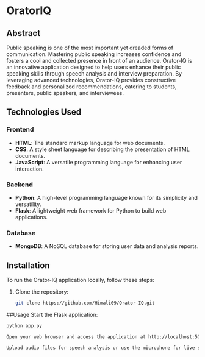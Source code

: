 # OratorIQ
## Abstract
Public speaking is one of the most important yet dreaded forms of communication. Mastering public speaking increases confidence and fosters a cool and collected presence in front of an audience. Orator-IQ is an innovative application designed to help users enhance their public speaking skills through speech analysis and interview preparation. By leveraging advanced technologies, Orator-IQ provides constructive feedback and personalized recommendations, catering to students, presenters, public speakers, and interviewees.

## Technologies Used
### Frontend
- **HTML**: The standard markup language for web documents.
- **CSS**: A style sheet language for describing the presentation of HTML documents.
- **JavaScript**: A versatile programming language for enhancing user interaction.

### Backend
- **Python**: A high-level programming language known for its simplicity and versatility.
- **Flask**: A lightweight web framework for Python to build web applications.

### Database
- **MongoDB**: A NoSQL database for storing user data and analysis reports.

## Installation
To run the Orator-IQ application locally, follow these steps:

1. Clone the repository:
   ```bash
   git clone https://github.com/Himali09/Orator-IQ.git

##Usage
Start the Flask application:
   ```bash
   python app.py

Open your web browser and access the application at http://localhost:5000.

Upload audio files for speech analysis or use the microphone for live speech input.
